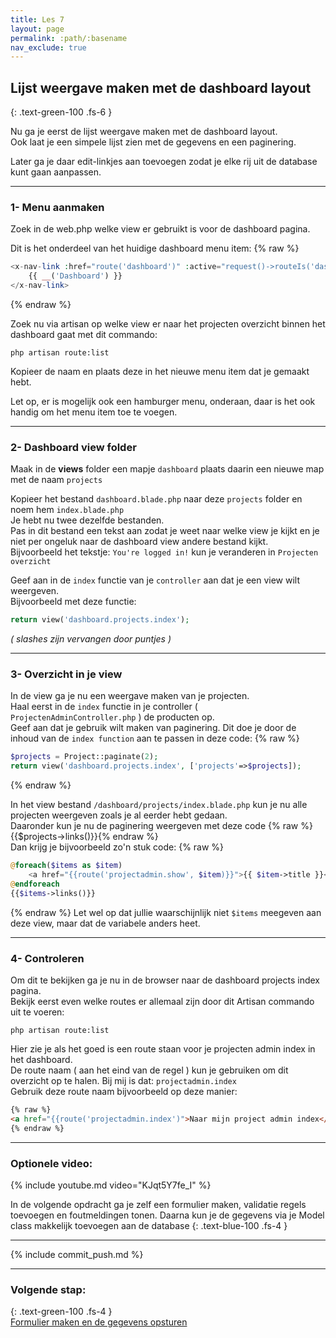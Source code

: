 ```yaml
---
title: Les 7
layout: page
permalink: :path/:basename
nav_exclude: true
---
```


## Lijst weergave maken met de dashboard layout
{: .text-green-100 .fs-6 }

Nu ga je eerst de lijst weergave maken met de dashboard layout.  
Ook laat je een simpele lijst zien met de gegevens en een paginering.  

Later ga je daar edit-linkjes aan toevoegen zodat je elke rij uit de database kunt gaan aanpassen.

---

### 1- Menu aanmaken
Zoek in de web.php welke view er gebruikt is voor de dashboard pagina.

Dit is het onderdeel van het huidige dashboard menu item:
{% raw %}
```php
<x-nav-link :href="route('dashboard')" :active="request()->routeIs('dashboard')">
    {{ __('Dashboard') }}
</x-nav-link>
```
{% endraw %}

Zoek nu via artisan op welke view er naar het projecten overzicht binnen het dashboard gaat met dit commando:

```shell
php artisan route:list
```

Kopieer de naam en plaats deze in het nieuwe menu item dat je gemaakt hebt.

Let op, er is mogelijk ook een hamburger menu, onderaan, daar is het ook handig om het menu item toe te voegen.

---

### 2- Dashboard view folder
Maak in de **views** folder een mapje `dashboard` plaats daarin een nieuwe map met de naam `projects` 

Kopieer het bestand `dashboard.blade.php` naar deze `projects` folder en noem hem `index.blade.php`  
Je hebt nu twee dezelfde bestanden.  
Pas in dit bestand een tekst aan zodat je weet naar welke view je kijkt en je niet per ongeluk naar de dashboard view andere bestand kijkt.   
Bijvoorbeeld het tekstje: `You're logged in!` kun je veranderen in `Projecten overzicht`

Geef aan in de `index` functie van je `controller` aan dat je een view wilt weergeven.  
Bijvoorbeeld met deze functie:
```php
return view('dashboard.projects.index');
```
_( slashes zijn vervangen door puntjes )_


---
### 3- Overzicht in je view 
In de view ga je nu een weergave maken van je projecten.  
Haal eerst in de `index` functie in je controller ( `ProjectenAdminController.php` ) de producten op.    
Geef aan dat je gebruik wilt maken van paginering. Dit doe je door de inhoud van de `index function` aan te passen in deze code:
{% raw %}
```php
$projects = Project::paginate(2);
return view('dashboard.projects.index', ['projects'=>$projects]);
```
{% endraw %}

In het view bestand `/dashboard/projects/index.blade.php` kun je nu alle projecten weergeven zoals je al eerder hebt gedaan.  
Daaronder kun je nu de paginering weergeven met deze code {% raw %}{{$projects->links()}}{% endraw %}  
Dan krijg je bijvoorbeeld zo'n stuk code:
{% raw %}
```php
@foreach($items as $item)
    <a href="{{route('projectadmin.show', $item)}}">{{ $item->title }}</a><br>
@endforeach
{{$items->links()}}
```
{% endraw %}
Let wel op dat jullie waarschijnlijk niet `$items` meegeven aan deze view, maar dat de variabele anders heet.              

---
### 4- Controleren
Om dit te bekijken ga je nu in de browser naar de dashboard projects index pagina.  
Bekijk eerst even welke routes er allemaal zijn door dit Artisan commando uit te voeren:
```shell
php artisan route:list
```
Hier zie je als het goed is een route staan voor je projecten admin index in het dashboard.  
De route naam ( aan het eind van de regel ) kun je gebruiken om dit overzicht op te halen. 
Bij mij is dat: `projectadmin.index`  
Gebruik deze route naam bijvoorbeeld op deze manier:  
```html
{% raw %}
<a href="{{route('projectadmin.index')">Naar mijn project admin index</a>
{% endraw %}
``` 

---

### Optionele video:

{% include youtube.md video="KJqt5Y7fe_I" %}

In de volgende opdracht ga je zelf een formulier maken, validatie regels toevoegen en foutmeldingen tonen.
Daarna kun je de gegevens via je Model class makkelijk toevoegen aan de database
{: .text-blue-100 .fs-4 }

---

{% include commit_push.md %}

---
### Volgende stap:
{: .text-green-100 .fs-4 }  
[Formulier maken en de gegevens opsturen](create-view)

